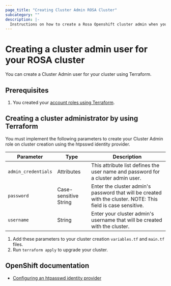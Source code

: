```yaml
---
page_title: "Creating Cluster Admin ROSA Cluster"
subcategory: ""
description: |-
  Instructions on how to create a Rosa Openshift cluster admin when you create your cluster with the terraform provider.
---
```


# Creating a cluster admin user for your ROSA cluster

You can create a Cluster Admin user for your cluster using Terraform.

## Prerequisites

1. You created your [account roles using Terraform](../examples/create_rosa_cluster/create_rosa_sts_cluster/classic_sts/account_roles/README.md).

## Creating a cluster administrator by using Terraform

You must implement the following parameters to create your Cluster Admin role on cluster creation using the htpsswd identity provider.

| Parameter | Type | Description |
|-----------|------|-------------|
| `admin_credentials` | Attributes | This attribute list defines the user name and password for a cluster admin user. |
| `password` | Case-sensitive String | Enter the cluster admin's password that will be created with the cluster. NOTE: This field is case sensitive. |
| `username` | String | Enter your cluster admin's username that will be created with the cluster. |

1. Add these parameters to your cluster creation `variables.tf` and `main.tf` files.
1. Run `terraform apply` to upgrade your cluster.

## OpenShift documentation

 - [Configuring an htpasswd identity provider](https://docs.openshift.com/rosa/rosa_install_access_delete_clusters/rosa-sts-config-identity-providers.html#config-htpasswd-idp_rosa-sts-config-identity-providers)
